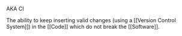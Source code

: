 AKA CI

The ability to keep inserting valid changes (using a [[Version Control System]]) in the [[Code]] which do not break the [[Software]].
